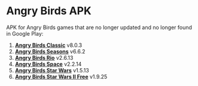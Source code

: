 # Angry Birds APK

APK for Angry Birds games that are no longer updated and no longer found in Google Play:

1. [**Angry Birds Classic**](./apk/Angry%20Birds%20Classic_v8.0.3_apkpure.com.apk) v8.0.3
2. [**Angry Birds Seasons**](./apk/Angry%20Birds%20Seasons_v6.6.2_apkpure.com.apk) v6.6.2
3. [**Angry Birds Rio**](./apk/Angry%20Birds%20Rio_v2.6.13_apkpure.com.apk) v2.6.13
4. [**Angry Birds Space**](./apk/Angry%20Birds%20Space_v2.2.14_apkpure.com.apk) v2.2.14
5. [**Angry Birds Star Wars**](./apk/Angry%20Birds%20Star%20Wars_v1.5.13_apkpure.com.apk) v1.5.13
6. [**Angry Birds Star Wars II Free**](./apk/Angry%20Birds%20Star%20Wars%20II%20Free_v1.9.25_apkpure.com.apk) v1.9.25

